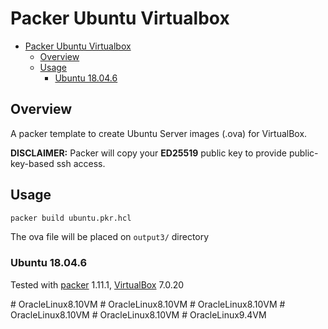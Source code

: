 # Packer Ubuntu Virtualbox

- [Packer Ubuntu Virtualbox](#packer-ubuntu-virtualbox)
  - [Overview](#overview)
  - [Usage](#usage)
    - [Ubuntu 18.04.6](#ubuntu-18046)


## Overview

A packer template to create Ubuntu Server images (.ova) for VirtualBox.

**DISCLAIMER:** Packer will copy your **ED25519** public key to provide public-key-based ssh access.


## Usage

```bash
packer build ubuntu.pkr.hcl
```

The ova file will be placed on `output3/` directory


### Ubuntu 18.04.6
Tested with [packer][] 1.11.1, [VirtualBox][] 7.0.20

[Packer]: https://packer.io/
[VirtualBox]: https://www.virtualbox.org/
#   O r a c l e L i n u x 8 . 1 0 V M  
 #   O r a c l e L i n u x 8 . 1 0 V M  
 #   O r a c l e L i n u x 8 . 1 0 V M  
 #   O r a c l e L i n u x 8 . 1 0 V M  
 #   O r a c l e L i n u x 8 . 1 0 V M  
 #   O r a c l e L i n u x 9 . 4 V M  
 